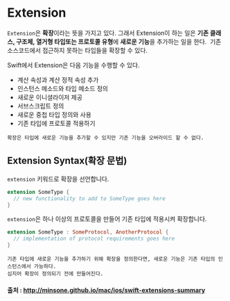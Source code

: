 # Extension

`Extension`은 **확장**이라는 뜻을 가지고 있다. 그래서 Extension이 하는 일은 **기존 클래스, 구조체, 열거형 타입또는 프로토콜 유형**에 **새로운 기능**을 추가하는 일을 한다. &nbsp;기존 소스코드에서 접근하지 못하는 타입들을 확장할 수 있다.

Swift에서 Extension은 다음 기능을 수행할 수 있다.
* 계산 속성과 계산 정적 속성 추가
* 인스턴스 메소드와 타입 메소드 정의
* 새로운 이니셜라이저 제공
* 서브스크립트 정의
* 새로운 중첩 타입 정의와 사용
* 기존 타입에 프로토콜 적용하기
```
확장은 타입에 새로운 기능을 추가할 수 있지만 기존 기능을 오버라이드 할 수 없다.
```

## Extension Syntax(확장 문법)
```extension``` 키워드로 확장을 선언합니다.
```swift
extension SomeType {
  // new functionality to add to SomeType goes here
}
```
``extension``은 하나 이상의 프로토콜을 만들어 기존 타입에 적용시켜 확장합니다.
```swift
extension SomeType : SomeProtocol, AnotherProtocol {
  // implementation of protocol requirements goes here
}
```
```
기존 타입에 새로운 기능을 추가하기 위해 확장을 정의한다면, 새로운 기능은 기존 타입의 인스턴스에서 가능하다.
심지어 확장이 정의되기 전에 만들어진다.
```

#### 출처 : http://minsone.github.io/mac/ios/swift-extensions-summary
